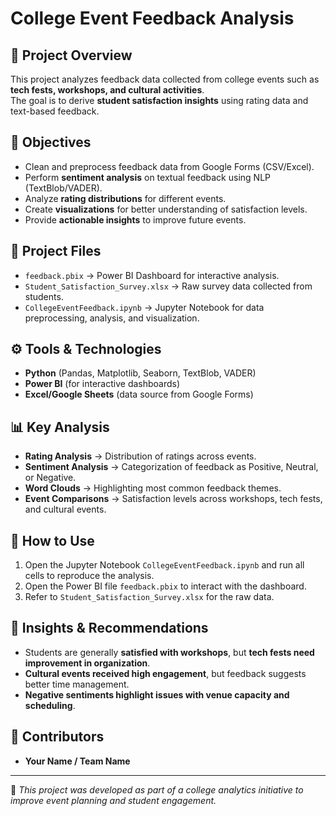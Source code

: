 # College Event Feedback Analysis

## 📌 Project Overview
This project analyzes feedback data collected from college events such as **tech fests, workshops, and cultural activities**.  
The goal is to derive **student satisfaction insights** using rating data and text-based feedback.

## 🎯 Objectives
- Clean and preprocess feedback data from Google Forms (CSV/Excel).
- Perform **sentiment analysis** on textual feedback using NLP (TextBlob/VADER).
- Analyze **rating distributions** for different events.
- Create **visualizations** for better understanding of satisfaction levels.
- Provide **actionable insights** to improve future events.

## 📂 Project Files
- `feedback.pbix` → Power BI Dashboard for interactive analysis.  
- `Student_Satisfaction_Survey.xlsx` → Raw survey data collected from students.  
- `CollegeEventFeedback.ipynb` → Jupyter Notebook for data preprocessing, analysis, and visualization.  

## ⚙️ Tools & Technologies
- **Python** (Pandas, Matplotlib, Seaborn, TextBlob, VADER)  
- **Power BI** (for interactive dashboards)  
- **Excel/Google Sheets** (data source from Google Forms)  

## 📊 Key Analysis
- **Rating Analysis** → Distribution of ratings across events.  
- **Sentiment Analysis** → Categorization of feedback as Positive, Neutral, or Negative.  
- **Word Clouds** → Highlighting most common feedback themes.  
- **Event Comparisons** → Satisfaction levels across workshops, tech fests, and cultural events.  

## 🚀 How to Use
1. Open the Jupyter Notebook `CollegeEventFeedback.ipynb` and run all cells to reproduce the analysis.  
2. Open the Power BI file `feedback.pbix` to interact with the dashboard.  
3. Refer to `Student_Satisfaction_Survey.xlsx` for the raw data.  

## 📌 Insights & Recommendations
- Students are generally **satisfied with workshops**, but **tech fests need improvement in organization**.  
- **Cultural events received high engagement**, but feedback suggests better time management.  
- **Negative sentiments highlight issues with venue capacity and scheduling**.  

## 🙌 Contributors
- **Your Name / Team Name**  

---
🔗 *This project was developed as part of a college analytics initiative to improve event planning and student engagement.*
